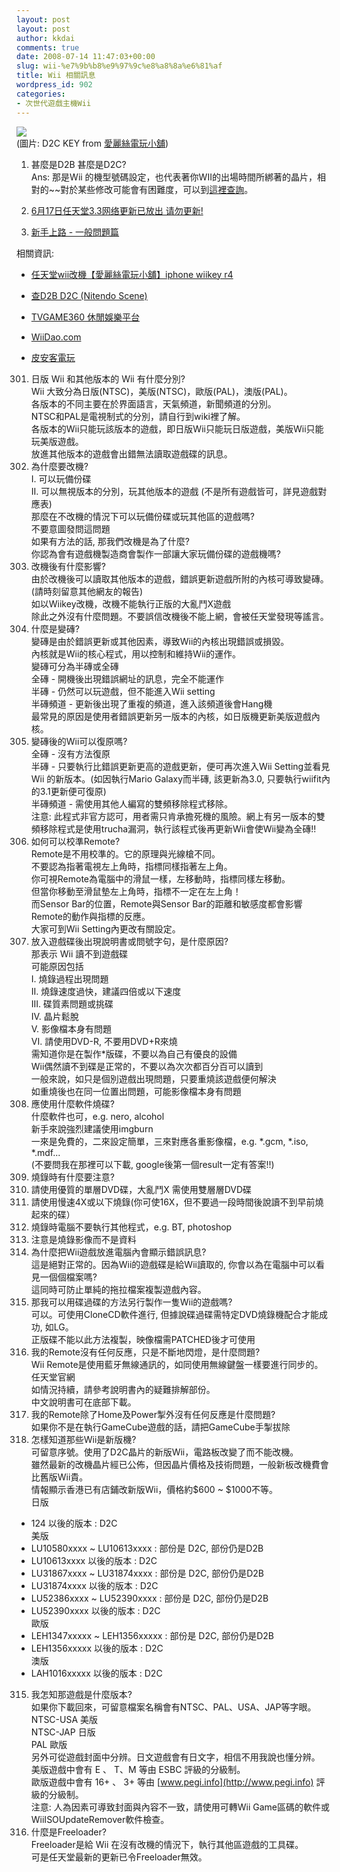 ```yaml
---
layout: post
layout: post
author: kkdai
comments: true
date: 2008-07-14 11:47:03+00:00
slug: wii-%e7%9b%b8%e9%97%9c%e8%a8%8a%e6%81%af
title: Wii 相關訊息
wordpress_id: 902
categories:
- 次世代遊戲主機Wii
---
```


![](http://tw.f14.yahoofs.com/myper/d1npaE6dGxveZ7MDCc.a/blog/ap_20071021115232547.jpg?TTwEseIBdaSKOlDS)       
(圖片: D2C KEY from [愛麗絲電玩小舖](http://tw.myblog.yahoo.com/okla917/article?mid=2381&sc=1))

 

  
  1. 甚麼是D2B 甚麼是D2C?        
Ans: 那是Wii 的機型號碼設定，也代表著你WII的出場時間所綁著的晶片，相對的~~對於某些修改可能會有困難度，可以到[這裡查詢](http://wiitracker.nintendo-scene.com/search.php)。 
   
  2. [6月17日任天堂3.3网络更新已放出 请勿更新!](http://www.wiidao.com/thread-2992-1-1.html)
   
  3. [新手上路 - 一般問題篇](http://www.wiidao.com/redirect.php?tid=1130&goto=lastpost)
 

相關資訊:

 

  
  * [任天堂wii改機【愛麗絲電玩小舖】iphone wiikey r4](http://tw.myblog.yahoo.com/okla917/)
   
  * [查D2B D2C (Nitendo Scene)](http://wiitracker.nintendo-scene.com/search.php)
   
  * [TVGAME360 休閒娛樂平台 ](http://bbs.tvgame360.com.tw/index.php)
   
  * [WiiDao.com](http://www.wiidao.com/index.php)
   
  * [皮安客電玩](http://www.pianko.net/forum/index.php?s=747635ba867fc98314cafc9d646d6782&act=idx)
 


<!-- more -->
  

301. 日版 Wii 和其他版本的 Wii 有什麼分別?      
Wii 大致分為日版(NTSC)，美版(NTSC)，歐版(PAL)，澳版(PAL)。       
各版本的不同主要在於界面語言，天氣頻道，新聞頻道的分別。       
NTSC和PAL是電視制式的分別，請自行到wiki裡了解。       
各版本的Wii只能玩該版本的遊戲，即日版Wii只能玩日版遊戲，美版Wii只能玩美版遊戲。       
放進其他版本的遊戲會出錯無法讀取遊戲碟的訊息。       
302. 為什麼要改機?       
I. 可以玩備份碟       
II. 可以無視版本的分別，玩其他版本的遊戲 (不是所有遊戲皆可，詳見遊戲對應表)       
那麼在不改機的情況下可以玩備份碟或玩其他區的遊戲嗎?       
不要意圖發問這問題       
如果有方法的話, 那我們改機是為了什麼?       
你認為會有遊戲機製造商會製作一部讓大家玩備份碟的遊戲機嗎?       
303. 改機後有什麼影響?       
由於改機後可以讀取其他版本的遊戲，錯誤更新遊戲所附的內核可導致變磚。(請時刻留意其他網友的報告)       
如以Wiikey改機，改機不能執行正版的大亂鬥X遊戲       
除此之外沒有什麼問題。不要誤信改機後不能上網，會被任天堂發現等謠言。       
304. 什麼是變磚?       
變磚是由於錯誤更新或其他因素，導致Wii的內核出現錯誤或損毀。       
內核就是Wii的核心程式，用以控制和維持Wii的運作。       
變磚可分為半磚或全磚       
全磚 - 開機後出現錯誤網址的訊息，完全不能運作       
半磚 - 仍然可以玩遊戲，但不能進入Wii setting       
半磚頻道 - 更新後出現了重複的頻道，進入該頻道後會Hang機       
最常見的原因是使用者錯誤更新另一版本的內核，如日版機更新美版遊戲內核。       
305. 變磚後的Wii可以復原嗎?       
全磚 - 沒有方法復原       
半磚 - 只要執行比錯誤更新更高的遊戲更新，便可再次進入Wii Setting並看見Wii 的新版本。(如因執行Mario Galaxy而半磚, 該更新為3.0, 只要執行wiifit內的3.1更新便可復原)       
半磚頻道 - 需使用其他人編寫的雙頻移除程式移除。       
注意: 此程式非官方認可，用者需只肯承擔死機的風險。網上有另一版本的雙頻移除程式是使用trucha漏洞，執行該程式後再更新Wii會使Wii變為全磚!!       
306. 如何可以校準Remote?       
Remote是不用校準的。它的原理與光線槍不同。       
不要認為指著電視左上角時，指標同樣指著左上角。       
你可視Remote為電腦中的滑鼠一樣，左移動時，指標同樣左移動。       
但當你移動至滑鼠墊左上角時，指標不一定在左上角！       
而Sensor Bar的位置，Remote與Sensor Bar的距離和敏感度都會影響Remote的動作與指標的反應。       
大家可到Wii Setting內更改有關設定。       
307. 放入遊戲碟後出現說明書或問號字句，是什麼原因?       
那表示 Wii 讀不到遊戲碟       
可能原因包括       
I. 燒錄過程出現問題       
II. 燒錄速度過快，建議四倍或以下速度       
III. 碟質素問題或挑碟       
IV. 晶片鬆脫       
V. 影像檔本身有問題       
VI. 請使用DVD-R, 不要用DVD+R來燒       
需知道你是在製作*版碟，不要以為自己有優良的設備       
Wii偶然讀不到碟是正常的，不要以為次次都百分百可以讀到       
一般來說，如只是個別遊戲出現問題，只要重燒該遊戲便何解決       
如重燒後也在同一位置出問題，可能影像檔本身有問題       
308. 應使用什麼軟件燒碟?       
什麼軟件也可，e.g. nero, alcohol       
新手來說強烈建議使用imgburn       
一來是免費的，二來設定簡單，三來對應各重影像檔，e.g. *.gcm, *.iso, *.mdf...       
(不要問我在那裡可以下載, google後第一個result一定有答案!!)       
309. 燒錄時有什麼要注意?       
1. 請使用優質的單層DVD碟，大亂鬥X 需使用雙層層DVD碟       
2. 請使用慢速4X或以下燒錄(你可使16X，但不要過一段時間後說讀不到早前燒起來的碟）       
3. 燒錄時電腦不要執行其他程式，e.g. BT, photoshop       
4. 注意是燒錄影像而不是資料       
310. 為什麼把Wii遊戲放進電腦內會顯示錯誤訊息?       
這是絕對正常的。因為Wii的遊戲碟是給Wii讀取的, 你會以為在電腦中可以看見一個個檔案嗎?       
這同時可防止單純的拖拉檔案複製遊戲內容。       
311. 那我可以用碟過碟的方法另行製作一隻Wii的遊戲嗎?       
可以。可使用CloneCD軟件進行, 但據說碟過碟需特定DVD燒錄機配合才能成功, 如LG。       
正版碟不能以此方法複製，映像檔需PATCHED後才可使用       
312. 我的Remote沒有任何反應，只是不斷地閃燈，是什麼問題?       
Wii Remote是使用藍牙無線通訊的，如同使用無線鍵盤一樣要進行同步的。任天堂官網       
如情況持續，請參考說明書內的疑難排解部份。       
中文說明書可在底部下載。       
313. 我的Remote除了Home及Power掣外沒有任何反應是什麼問題?       
如果你不是在執行GameCube遊戲的話，請把GameCube手掣拔除       
314. 怎樣知道那些Wii是新版機?       
可留意序號。使用了D2C晶片的新版Wii，電路板改變了而不能改機。       
雖然最新的改機晶片經已公佈，但因晶片價格及技術問題，一般新板改機費會比舊版Wii貴。       
情報顯示香港已有店鋪改新版Wii，價格約$600 ~ $1000不等。       
日版       
- 124 以後的版本 : D2C       
美版       
- LU10580xxxx ~ LU10613xxxx : 部份是 D2C, 部份仍是D2B       
- LU10613xxxx 以後的版本 : D2C       
- LU31867xxxx ~ LU31874xxxx : 部份是 D2C, 部份仍是D2B       
- LU31874xxxx 以後的版本 : D2C       
- LU52386xxxx ~ LU52390xxxx : 部份是 D2C, 部份仍是D2B       
- LU52390xxxx 以後的版本 : D2C       
歐版       
- LEH1347xxxxx ~ LEH1356xxxxx : 部份是 D2C, 部份仍是D2B       
- LEH1356xxxxx 以後的版本 : D2C       
澳版       
- LAH1016xxxxx 以後的版本 : D2C       
315. 我怎知那遊戲是什麼版本?       
如果你下載回來，可留意檔案名稱會有NTSC、PAL、USA、JAP等字眼。       
NTSC-USA 美版       
NTSC-JAP 日版       
PAL 歐版       
另外可從遊戲封面中分辨。日文遊戲會有日文字，相信不用我說也懂分辨。       
美版遊戲中會有 E 、 T、M 等由 ESBC 評級的分級制。       
歐版遊戲中會有 16+ 、 3+ 等由 [www.pegi.info](http://www.pegi.info) 評級的分級制。       
注意: 人為因素可導致封面與內容不一致，請使用可轉Wii Game區碼的軟件或WiiISOUpdateRemover軟件檢查。       
316. 什麼是Freeloader?       
Freeloader是給 Wii 在沒有改機的情況下，執行其他區遊戲的工具碟。       
可是任天堂最新的更新已令Freeloader無效。
